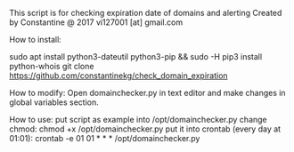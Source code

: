 This script is for checking expiration date of domains and alerting 
Created by Constantine @ 2017 vi127001 [at] gmail.com

How to install:

sudo apt install python3-dateutil python3-pip && sudo -H pip3 install python-whois
git clone https://github.com/constantinekg/check_domain_expiration

How to modify:
Open domainchecker.py in text editor and make changes in global variables section.

How to use:
put script as example into /opt/domainchecker.py
change chmod:
chmod +x /opt/domainchecker.py
put it into crontab (every day at 01:01):
crontab -e
01 01 * * * /opt/domainchecker.py
